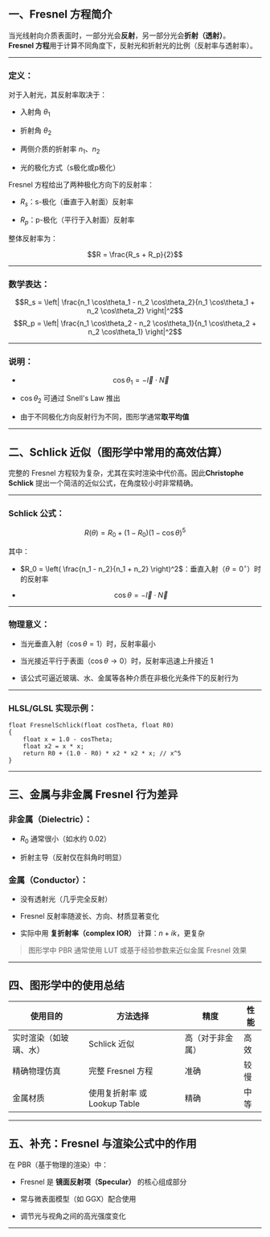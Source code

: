 一、Fresnel 方程简介
--------------

当光线射向介质表面时，一部分光会**反射**，另一部分光会**折射（透射）**。  
**Fresnel 方程**用于计算不同角度下，反射光和折射光的比例（反射率与透射率）。

* * *

### 定义：

对于入射光，其反射率取决于：

* 入射角 $\theta_1$
    
* 折射角 $\theta_2$
    
* 两侧介质的折射率 $n_1$、$n_2$
    
* 光的极化方式（s极化或p极化）
    

Fresnel 方程给出了两种极化方向下的反射率：

* $R_s$：s-极化（垂直于入射面）反射率
    
* $R_p$：p-极化（平行于入射面）反射率
    

整体反射率为：

$$R = \frac{R_s + R_p}{2}$$

* * *

### 数学表达：

$$R_s = \left| \frac{n_1 \cos\theta_1 - n_2 \cos\theta_2}{n_1 \cos\theta_1 + n_2 \cos\theta_2} \right|^2$$ $$R_p = \left| \frac{n_1 \cos\theta_2 - n_2 \cos\theta_1}{n_1 \cos\theta_2 + n_2 \cos\theta_1} \right|^2$$

* * *

### 说明：

* $$\cos\theta_1 = -\vec{I} \cdot \vec{N}$$
    
* $\cos\theta_2$ 可通过 Snell's Law 推出
    
* 由于不同极化方向反射行为不同，图形学通常**取平均值**
    

* * *

二、Schlick 近似（图形学中常用的高效估算）
-------------------------

完整的 Fresnel 方程较为复杂，尤其在实时渲染中代价高。因此**Christophe Schlick** 提出一个简洁的近似公式，在角度较小时非常精确。

* * *

### Schlick 公式：

$$R(\theta) = R_0 + (1 - R_0)(1 - \cos\theta)^5$$

其中：

* $R_0 = \left( \frac{n_1 - n_2}{n_1 + n_2} \right)^2$：垂直入射（$\theta = 0^\circ$）时的反射率
    
* $$\cos\theta = -\vec{I} \cdot \vec{N}$$
    

* * *

### 物理意义：

* 当光垂直入射（$\cos\theta = 1$）时，反射率最小
    
* 当光接近平行于表面（$\cos\theta \rightarrow 0$）时，反射率迅速上升接近 1
    
* 该公式可逼近玻璃、水、金属等各种介质在非极化光条件下的反射行为
    

* * *

### HLSL/GLSL 实现示例：

```hlsl
float FresnelSchlick(float cosTheta, float R0)
{
    float x = 1.0 - cosTheta;
    float x2 = x * x;
    return R0 + (1.0 - R0) * x2 * x2 * x; // x^5
}
```

* * *

三、金属与非金属 Fresnel 行为差异
---------------------

### 非金属（Dielectric）：

* $R_0$ 通常很小（如水约 0.02）
    
* 折射主导（反射仅在斜角时明显）
    

### 金属（Conductor）：

* 没有透射光（几乎完全反射）
    
* Fresnel 反射率随波长、方向、材质显著变化
    
* 实际中用 **复折射率（complex IOR）** 计算：$n + ik$，更复杂
    

> 图形学中 PBR 通常使用 LUT 或基于经验参数来近似金属 Fresnel 效果

* * *

四、图形学中的使用总结
-----------

| 使用目的 | 方法选择 | 精度 | 性能 |
| --- | --- | --- | --- |
| 实时渲染（如玻璃、水） | Schlick 近似 | 高（对于非金属） | 高效 |
| 精确物理仿真 | 完整 Fresnel 方程 | 准确 | 较慢 |
| 金属材质 | 使用复折射率 或 Lookup Table | 精确 | 中等 |

* * *

五、补充：Fresnel 与渲染公式中的作用
----------------------

在 PBR（基于物理的渲染）中：

* Fresnel 是 **镜面反射项（Specular）** 的核心组成部分
    
* 常与微表面模型（如 GGX）配合使用
    
* 调节光与视角之间的高光强度变化
    

* * *